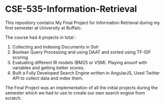 # CSE-535-Information-Retrieval
This repository contains My Final Project for Information Retrieval during my first semester at University at Buffalo.

The course had 4 projects in total :

1. Collecting and Indexing Documents in Solr
2. Boolean Query Processing and using DAAT and sorted using TF-IDF scoring.
3. Evaluating different IR models (BM25 or VSM).
   Playing arounf with variables and getting better scores.
4. Built a Fully Developed Search Engine written in AngularJS, Used Twitter API to collect data and index them.

The Final Project was an implementation of all the initial projects during the semester which we had to use to create our own search engine from scratch.
